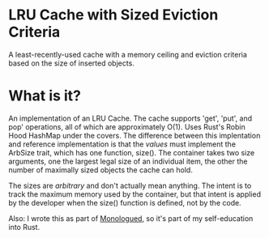 # LRU Cache with Sized Eviction Criteria

A least-recently-used cache with a memory ceiling and eviction criteria
based on the size of inserted objects.

# What is it?

An implementation of an LRU Cache.  The cache supports 'get', 'put', and
pop' operations, all of which are approximately O(1).  Uses Rust's Robin
Hood HashMap under the covers.  The difference between this implentation
and reference implementation is that the *values* must implement the
ArbSize trait, which has one function, size().  The container takes two
size arguments, one the largest legal size of an individual item, the
other the number of maximally sized objects the cache can hold.

The sizes are *arbitrary* and don't actually mean anything.  The intent
is to track the maximum memory used by the container, but that intent is
applied by the developer when the size() function is defined, not by the
code.

Also: I wrote this as part of
[Monologued](https://elfsternberg.github.com/monologued), so it's part
of my self-education into Rust.
